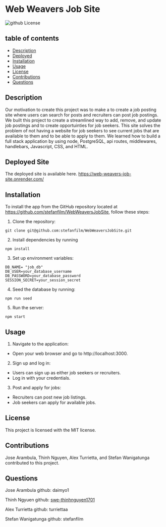 # Web Weavers Job Site
  ![github License](https://img.shields.io/badge/license-MIT-blue.svg)
 
  ## table of contents 
  *  [Description](#description)
  *  [Deployed](#deployed)
  *  [Installation](#installation)
  *  [Usage](#usage)
  *  [License](#license)
  *  [Contributions](#contributions)
  *  [Questions](#questions)
  
  
## Description
Our motivation to create this project was to make a to create a job posting site where users can search for posts and recruiters can post job postings. We built this project to create a streamlined way to add, remove, and update job postings and to create opportuinties for job seekers. This site solves the problem of not having a website for job seekers to see current jobs that are available to them and to be able to apply to them. We learned how to build a full stack application by using node, PostgreSQL, api routes, middlewares, handlebars, Javascript, CSS, and HTML.

## Deployed Site

The deployed site is available here. https://web-weavers-job-site.onrender.com/

## Installation

To install the app from the GitHub repository located at https://github.com/stefanfilm/WebWeaversJobSite, follow these steps:

1. Clone the repository:
```
git clone git@github.com:stefanfilm/WebWeaversJobSite.git
```

2. Install dependencies by running
```
npm install
```

3. Set up environment variables:
```
DB_NAME= "job_db"
DB_USER=your_database_username
DB_PASSWORD=your_database_password
SESSION_SECRET=your_session_secret
```

4. Seed the database by running:
```
npm run seed
```

5. Run the server:
```
npm start
```

## Usage

1. Navigate to the application:

* Open your web browser and go to http://localhost:3000.

2. Sign up and log in:

* Users can sign up as either job seekers or recruiters.
* Log in with your credentials.

3. Post and apply for jobs:

* Recruiters can post new job listings.
* Job seekers can apply for available jobs.

## License
  This project is licensed with the MIT license.
  

## Contributions
  Jose Arambula, Thinh Nguyen, Alex Turrietta, and Stefan Wanigatunga contributed to this project. 
  
## Questions
  Jose Arambula github: daimyo1 

  Thinh Ngyuen github: [swe-thinhnguyen1701](https://github.com/swe-thinhnguyen1701)

  Alex Turrietta github: turriettaa
  
  Stefan Wanigatunga github: stefanfilm

